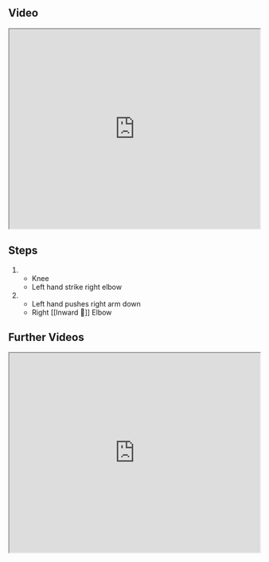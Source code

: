 ## Video

<iframe src="https://www.youtube.com/embed/8JiIVtpQTpE" width="100%" height="400"></iframe>

## Steps

1. - Knee
    - Left hand strike right elbow
2. - Left hand pushes right arm down
    - Right [[Inward 🔽]] Elbow

## Further Videos

<iframe src="https://www.youtube.com/embed/IXZ6kr4VHQw?start=244&end=255" width="100%" height="400"></iframe>
